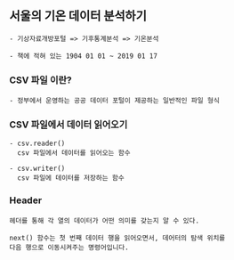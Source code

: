 ## 서울의 기온 데이터 분석하기 
```
- 기상자료개방포털 => 기후통계분석 => 기온분석

- 책에 적혀 있는 1904 01 01 ~ 2019 01 17
```
### CSV 파일 이란?
```  
- 정부에서 운영하는 공공 데이터 포털이 제공하는 일반적인 파일 형식
```

### CSV 파일에서 데이터 읽어오기 
```
- csv.reader()
  csv 파일에서 데이터를 읽어오는 함수
  
- csv.writer()
  csv 파일에 데이터를 저장하는 함수
```
### Header 
```
헤더를 통해 각 열의 데이터가 어떤 의미를 갖는지 알 수 있다.

next() 함수는 첫 번째 데이터 행을 읽어오면서, 데어터의 탐색 위치를
다음 행으로 이동시켜주는 명령어입니다.
```
